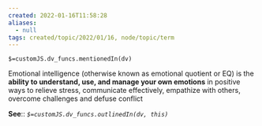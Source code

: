 ```yaml
---
created: 2022-01-16T11:58:28 
aliases:
  - null
tags: created/topic/2022/01/16, node/topic/term
---
```

`$=customJS.dv_funcs.mentionedIn(dv)`

Emotional intelligence (otherwise known as emotional quotient or EQ) is the **ability to understand, use, and manage your own emotions** in positive ways to relieve stress, communicate effectively, empathize with others, overcome challenges and defuse conflict

**See**::
*`$=customJS.dv_funcs.outlinedIn(dv, this)`*